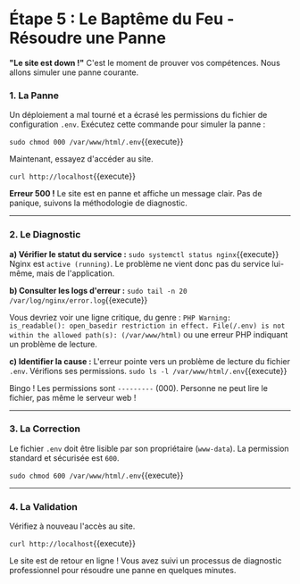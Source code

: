# Étape 5 : Le Baptême du Feu - Résoudre une Panne

**"Le site est down !"** C'est le moment de prouver vos compétences. Nous allons simuler une panne courante.

### 1. La Panne

Un déploiement a mal tourné et a écrasé les permissions du fichier de configuration `.env`. Exécutez cette commande pour simuler la panne :

`sudo chmod 000 /var/www/html/.env`{{execute}}

Maintenant, essayez d'accéder au site.

`curl http://localhost`{{execute}}

**Erreur 500 !** Le site est en panne et affiche un message clair. Pas de panique, suivons la méthodologie de diagnostic.

---
### 2. Le Diagnostic

**a) Vérifier le statut du service :**
`sudo systemctl status nginx`{{execute}}
Nginx est `active (running)`. Le problème ne vient donc pas du service lui-même, mais de l'application.

**b) Consulter les logs d'erreur :**
`sudo tail -n 20 /var/log/nginx/error.log`{{execute}}

Vous devriez voir une ligne critique, du genre :
`PHP Warning: is_readable(): open_basedir restriction in effect. File(/.env) is not within the allowed path(s): (/var/www/html)` ou une erreur PHP indiquant un problème de lecture.

**c) Identifier la cause :**
L'erreur pointe vers un problème de lecture du fichier `.env`. Vérifions ses permissions.
`sudo ls -l /var/www/html/.env`{{execute}}

Bingo ! Les permissions sont `---------` (000). Personne ne peut lire le fichier, pas même le serveur web !

---
### 3. La Correction

Le fichier `.env` doit être lisible par son propriétaire (`www-data`). La permission standard et sécurisée est `600`.

`sudo chmod 600 /var/www/html/.env`{{execute}}

---
### 4. La Validation

Vérifiez à nouveau l'accès au site.

`curl http://localhost`{{execute}}

Le site est de retour en ligne ! Vous avez suivi un processus de diagnostic professionnel pour résoudre une panne en quelques minutes.